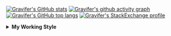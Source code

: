<!--
**Gravifer/Gravifer** is a ✨ _special_ ✨ repository because its `README.md` (this file) appears on your GitHub profile.

Here are some ideas to get you started:

- 🔭 I’m currently working on ...
- 🌱 I’m currently learning ...
- 👯 I’m looking to collaborate on ...
- 🤔 I’m looking for help with ...
- 💬 Ask me about ...
- 📫 How to reach me: ...
- 😄 Pronouns: ...
- ⚡ Fun fact: ...
-->

<!-- ![Metrics](https://github.com/my-github-user/my-github-user/blob/main/github-metrics.svg) -->

<!-- [![Gravifer's GitHub Streak](https://github-readme-streak-stats.herokuapp.com/?user=Gravifer&theme=default&background=ffffff0a&border=00000000&stroke=80808080&currStreakNum=808080&sideNums=808080&sideLabels=808080&dates=808080)](https://github.com/DenverCoder1/github-readme-streak-stats) -->
<!-- [![Contribution Stats](https://github-contribution-stats.vercel.app/api/?username=Gravifer)](https://github.com/LordDashMe/github-contribution-stats/)  -->
[![Gravifer's GitHub stats](https://github-readme-stats.vercel.app/api?username=Gravifer&theme=default&bg_color=ffffff0a&text_color=808080&hide_border=true&show_icons=true&count_private=true)](https://github.com/anuraghazra/github-readme-stats)
[![Gravifer's github activity graph](https://activity-graph.herokuapp.com/graph?username=Gravifer&bg_color=ffffff0a&color=3080ed&line=5094f0&point=4d72f2&hide_border=true)](https://github.com/ashutosh00710/github-readme-activity-graph)
[![Gravifer's GitHub top langs](https://github-readme-stats.vercel.app/api/top-langs/?username=Gravifer&theme=default&bg_color=ffffff0a&text_color=808080&hide_border=true&show_icons=true&count_private=true&layout=compact)](https://github.com/anuraghazra/github-readme-stats)
[![Gravifer's StackExchange profile](https://stackexchange.com/users/flair/18316138.png?theme=clean)](https://mathematica.stackexchange.com/users/72025)
<!-- [![Visitors](https://visitor-badge.glitch.me/badge?page_id=Gravifer.Gravifer)](https://github.com/Gravifer/) -->
<!-- <div itemscope itemtype="https://schema.org/Person"><a itemprop="sameAs" content="https://orcid.org/0000-0003-0337-9274" href="https://orcid.org/0000-0003-0337-9274" target="orcid.widget" rel="me noopener noreferrer" style="vertical-align:top;"><img src="https://orcid.org/sites/default/files/images/orcid_16x16.png" style="width:1em;margin-right:.5em;" alt="ORCID iD icon">https://orcid.org/0000-0003-0337-9274</a></div> -->
<!-- [![Gravifer's ORCID id](https://img.shields.io/static/v1?label=ORCID&message=0000-0003-0337-9274&style=flat&logo=orcid7logoColor=white&color=a6ce39)](https://orcid.org/0000-0003-0337-9274) -->

<details>
  <summary>
    <strong>My Working Style</strong><!--<a href="https://wakatime.com/badge/github/Gravifer/Gravifer"><img src="https://wakatime.com/badge/github/Gravifer/Gravifer.svg" alt="time tracker"></a>-->
  </summary>

[![time tracker](https://wakatime.com/badge/github/Gravifer/Gravifer.svg)](https://wakatime.com/badge/github/Gravifer/Gravifer)
<!--START_SECTION:waka-->
![Profile Views](http://img.shields.io/badge/Profile%20Views-9-blue)

![Lines of code](https://img.shields.io/badge/From%20Hello%20World%20I%27ve%20Written-820726%20lines%20of%20code-blue)

**I'm an Early 🐤** 

```text
🌞 Morning    84 commits     ███░░░░░░░░░░░░░░░░░░░░░░   13.15% 
🌆 Daytime    288 commits    ███████████░░░░░░░░░░░░░░   45.07% 
🌃 Evening    213 commits    ████████░░░░░░░░░░░░░░░░░   33.33% 
🌙 Night      54 commits     ██░░░░░░░░░░░░░░░░░░░░░░░   8.45%

```


📊 **This Week I Spent My Time On** 

```text
💬 Programming Languages: 
Browsing                 17 hrs 51 mins      █████████████████░░░░░░░░   68.77% 
Other                    3 hrs 49 mins       ███░░░░░░░░░░░░░░░░░░░░░░   14.72% 
Julia                    3 hrs 31 mins       ███░░░░░░░░░░░░░░░░░░░░░░   13.57% 
MATLAB                   28 mins             ░░░░░░░░░░░░░░░░░░░░░░░░░   1.85% 
Python                   15 mins             ░░░░░░░░░░░░░░░░░░░░░░░░░   0.99%

🔥 Editors: 
Browser                  18 hrs 51 mins      ██████████████████░░░░░░░   72.62% 
VS Code                  4 hrs 33 mins       ████░░░░░░░░░░░░░░░░░░░░░   17.56% 
Powerpoint               2 hrs 32 mins       ██░░░░░░░░░░░░░░░░░░░░░░░   9.82%

🐱‍💻 Projects: 
literature-reading       16 hrs 23 mins      ███████████████░░░░░░░░░░   63.13% 
CFD-final-2              3 hrs 24 mins       ███░░░░░░░░░░░░░░░░░░░░░░   13.14% 
queue-sdp                1 hr 33 mins        █░░░░░░░░░░░░░░░░░░░░░░░░   5.98% 
Unknown Project          1 hr 26 mins        █░░░░░░░░░░░░░░░░░░░░░░░░   5.55% 
CFD2021-G4-Projects      1 hr 16 mins        █░░░░░░░░░░░░░░░░░░░░░░░░   4.92%

💻 Operating System: 
Windows                  25 hrs 57 mins      █████████████████████████   100.0%

```

**I Mostly Code in Mathematica** 

```text
Mathematica              8 repos             ███████████░░░░░░░░░░░░░░   47.06% 
TeX                      2 repos             ███░░░░░░░░░░░░░░░░░░░░░░   11.76% 
MATLAB                   2 repos             ███░░░░░░░░░░░░░░░░░░░░░░   11.76% 
Assembly                 1 repo              █░░░░░░░░░░░░░░░░░░░░░░░░   5.88% 
Python                   1 repo              █░░░░░░░░░░░░░░░░░░░░░░░░   5.88%

```



 Last Updated on 06/07/2021
<!--END_SECTION:waka-->
</details>
